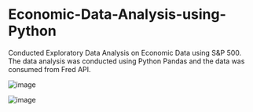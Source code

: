 # Economic-Data-Analysis-using-Python
Conducted Exploratory Data Analysis on Economic Data using S&P 500. The data analysis was conducted using Python Pandas and the data was consumed from Fred API.

![image](https://github.com/Vd1299/Economic-Data-Analysis-using-Python/assets/60086631/d460cf97-8982-42c6-8c78-d20e6702576e)


![image](https://github.com/Vd1299/Economic-Data-Analysis-using-Python/assets/60086631/f7067570-35b8-42a5-92d9-69eb1b226112)
